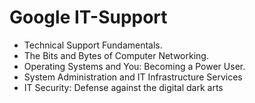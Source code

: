 # Google IT-Support

+ Technical Support Fundamentals.
+ The Bits and Bytes of Computer Networking.
+ Operating Systems and You: Becoming a Power User.
+ System Administration and IT Infrastructure Services
+ IT Security: Defense against the digital dark arts
